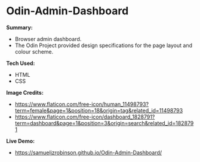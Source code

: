 # Odin-Admin-Dashboard
**Summary:**
- Browser admin dashboard.
- The Odin Project provided design specifications for the page layout and colour scheme.

**Tech Used:**
- HTML
- CSS

**Image Credits:**
- https://www.flaticon.com/free-icon/human_11498793?term=female&page=1&position=18&origin=tag&related_id=11498793
- https://www.flaticon.com/free-icon/dashboard_1828791?term=dashboard&page=1&position=3&origin=search&related_id=1828791

**Live Demo:**
- https://samueljzrobinson.github.io/Odin-Admin-Dashboard/